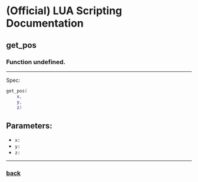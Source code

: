 
# (Official) LUA Scripting Documentation

## get_pos

### Function undefined.
___
Spec:
```lua
get_pos(
	x,
	y,
	z)
```
## Parameters:
- `x:` 
- `y:` 
- `z:` 

___
### [back](../other)
